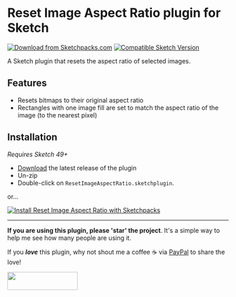 # Reset Image Aspect Ratio plugin for Sketch
[![Download from Sketchpacks.com](https://badges.sketchpacks.com/plugins/com.gilesperry.reset-image-aspect-ratio/version.svg)](https://api.sketchpacks.com/v1/plugins/com.gilesperry.reset-image-aspect-ratio/download) [![Compatible Sketch Version](https://badges.sketchpacks.com/plugins/com.gilesperry.reset-image-aspect-ratio/compatibility.svg)](https://sketchpacks.com/perrysmotors/reset-image-aspect-ratio)

A Sketch plugin that resets the aspect ratio of selected images.

## Features
- Resets bitmaps to their original aspect ratio
- Rectangles with one image fill are set to match the aspect ratio of the image (to the nearest pixel)

## Installation

_Requires Sketch 49+_

* [Download](https://github.com/perrysmotors/reset-image-aspect-ratio/releases/latest) the latest release of the plugin
* Un-zip
* Double-click on `ResetImageAspectRatio.sketchplugin`.

or...

[![Install Reset Image Aspect Ratio with Sketchpacks](http://sketchpacks-com.s3.amazonaws.com/assets/badges/sketchpacks-badge-install.png "Install Reset Image Aspect Ratio with Sketchpacks")](https://sketchpacks.com/perrysmotors/reset-image-aspect-ratio/install)

---

**If you are using this plugin, please 'star' the project**. It's a simple way to help me see how many people are using it.

If you ***love*** this plugin, why not shout me a coffee ☕️ via [PayPal](https://www.paypal.me/perrysmotors/2) to share the love!

<a href="https://www.paypal.me/perrysmotors/2">
  <img width="160" height="41" src="https://user-images.githubusercontent.com/12557727/39295119-7e115bca-4935-11e8-9fe9-802d667ac22c.png">
</a>
